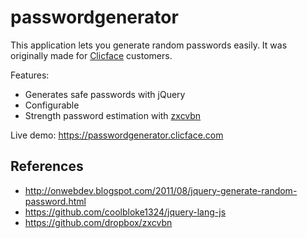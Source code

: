 passwordgenerator
=================

This application lets you generate random passwords easily. It was originally made for [Clicface](https://www.clicface.com) customers.

Features:
* Generates safe passwords with jQuery
* Configurable
* Strength password estimation with [zxcvbn](https://github.com/dropbox/zxcvbn)

Live demo: https://passwordgenerator.clicface.com

References
----------
* http://onwebdev.blogspot.com/2011/08/jquery-generate-random-password.html
* https://github.com/coolbloke1324/jquery-lang-js
* https://github.com/dropbox/zxcvbn